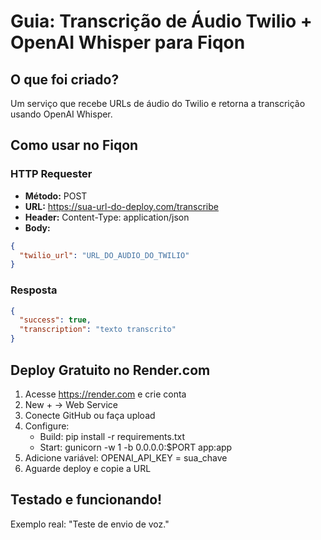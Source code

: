 # Guia: Transcrição de Áudio Twilio + OpenAI Whisper para Fiqon

## O que foi criado?

Um serviço que recebe URLs de áudio do Twilio e retorna a transcrição usando OpenAI Whisper.

## Como usar no Fiqon

### HTTP Requester
- **Método:** POST
- **URL:** https://sua-url-do-deploy.com/transcribe
- **Header:** Content-Type: application/json
- **Body:**
```json
{
  "twilio_url": "URL_DO_AUDIO_DO_TWILIO"
}
```

### Resposta
```json
{
  "success": true,
  "transcription": "texto transcrito"
}
```

## Deploy Gratuito no Render.com

1. Acesse https://render.com e crie conta
2. New + → Web Service
3. Conecte GitHub ou faça upload
4. Configure:
   - Build: pip install -r requirements.txt
   - Start: gunicorn -w 1 -b 0.0.0.0:$PORT app:app
5. Adicione variável: OPENAI_API_KEY = sua_chave
6. Aguarde deploy e copie a URL

## Testado e funcionando!
Exemplo real: "Teste de envio de voz."
